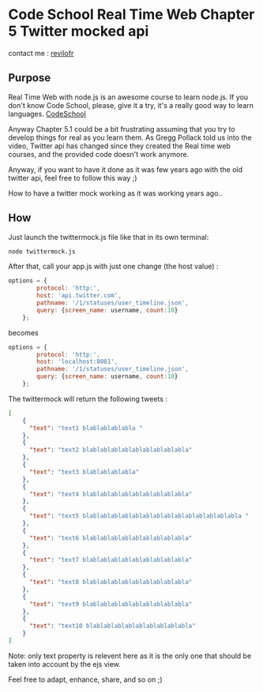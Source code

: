 Code School Real Time Web Chapter 5
Twitter mocked api
=============================
contact me : [revilofr](https://github.com/revilofr)

## Purpose
Real Time Web with node.js is an awesome course to learn node.js.
If you don't know Code School, please, give it a try, it's a really
good way to learn languages. [CodeSchool](http://www.codeschool.com)

Anyway Chapter 5.1 could be a bit frustrating assuming that you try to
 develop things for real as you learn them. As Gregg Pollack told us into the
video, Twitter api has changed since they created the Real time web 
courses, and the provided code doesn't work anymore.

Anyway, if you want to have it done as it was few years ago with the old
twitter api, feel free to follow this way ;)


How to have a twitter mock working as it was working years ago..

## How
Just launch the twittermock.js file like that in its own terminal:
```bash
node twittermock.js
```
After that, call your app.js with just one change (the host value) :
```js
options = {
        protocol: 'http:',
        host: 'api.twitter.com',
        pathname: '/1/statuses/user_timeline.json',
        query: {screen_name: username, count:10}
    };
```
becomes
```js
options = {
        protocol: 'http:',
        host: 'localhost:8081',
        pathname: '/1/statuses/user_timeline.json',
        query: {screen_name: username, count:10}
    };
```

The twittermock will return the following tweets :
```json
[
    {
      "text": "text1 blablablablabla "
    },
    {
      "text": "text2 blablablablablablablablablabla"
    },
    {
      "text": "text3 blablablablabla"
    },
    {
      "text": "text4 blablablablablablablablablabla"
    },
    {
      "text": "text5 blablablablablablablablablablablablablablabla "
    },
    {
      "text": "text6 blablablablablablablablablabla"
    },
    {
      "text": "text7 blablablablablablablablablabla"
    },
    {
      "text": "text8 blablablablablablablablablabla"
    },
    {
      "text": "text9 blablablablablablablablablabla"
    },
    {
      "text": "text10 blablablablablablablablablabla"
    }
]
```
Note: only text property is relevent here as it is the only one that
should be taken into account by the ejs view.

Feel free to adapt, enhance, share, and so on ;)